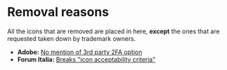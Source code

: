 # Removal reasons
All the icons that are removed are placed in here, **except** the ones that are requested taken down by trademark owners.

- **Adobe:** [No mention of 3rd party 2FA option](https://helpx.adobe.com/manage-account/using/secure-your-adobe-account.html)
- **Forum Italia:** [Breaks "icon acceptability criteria"](https://github.com/aegis-icons/aegis-icons/blob/master/CONTRIBUTING.md#case-by-case-basis)
